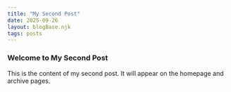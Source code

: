 ```yaml
---
title: "My Second Post"
date: 2025-09-26
layout: blogBase.njk
tags: posts
---
```


<h3>Welcome to My Second Post</h3>

This is the content of my second post. It will appear on the homepage and archive pages.